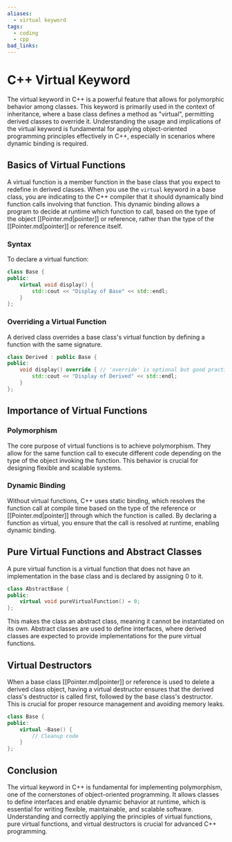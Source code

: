 ```yaml
---
aliases:
  - virtual keyword
tags:
  - coding
  - cpp
bad_links:
---
```

# C++ Virtual Keyword

The virtual keyword in C++ is a powerful feature that allows for polymorphic behavior among classes. This keyword is primarily used in the context of inheritance, where a base class defines a method as "virtual", permitting derived classes to override it. Understanding the usage and implications of the virtual keyword is fundamental for applying object-oriented programming principles effectively in C++, especially in scenarios where dynamic binding is required.

## Basics of Virtual Functions

A virtual function is a member function in the base class that you expect to redefine in derived classes. When you use the `virtual` keyword in a base class, you are indicating to the C++ compiler that it should dynamically bind function calls involving that function. This dynamic binding allows a program to decide at runtime which function to call, based on the type of the object [[Pointer.md|pointer]] or reference, rather than the type of the [[Pointer.md|pointer]] or reference itself.

### Syntax

To declare a virtual function:

```cpp
class Base {
public:
    virtual void display() {
        std::cout << "Display of Base" << std::endl;
    }
};
```

### Overriding a Virtual Function

A derived class overrides a base class's virtual function by defining a function with the same signature.

```cpp
class Derived : public Base {
public:
    void display() override { // 'override' is optional but good practice
        std::cout << "Display of Derived" << std::endl;
    }
};
```

## Importance of Virtual Functions

### Polymorphism

The core purpose of virtual functions is to achieve polymorphism. They allow for the same function call to execute different code depending on the type of the object invoking the function. This behavior is crucial for designing flexible and scalable systems.

### Dynamic Binding

Without virtual functions, C++ uses static binding, which resolves the function call at compile time based on the type of the reference or [[Pointer.md|pointer]] through which the function is called. By declaring a function as virtual, you ensure that the call is resolved at runtime, enabling dynamic binding.

## Pure Virtual Functions and Abstract Classes

A pure virtual function is a virtual function that does not have an implementation in the base class and is declared by assigning 0 to it.

```cpp
class AbstractBase {
public:
    virtual void pureVirtualFunction() = 0;
};
```

This makes the class an abstract class, meaning it cannot be instantiated on its own. Abstract classes are used to define interfaces, where derived classes are expected to provide implementations for the pure virtual functions.

## Virtual Destructors

When a base class [[Pointer.md|pointer]] or reference is used to delete a derived class object, having a virtual destructor ensures that the derived class's destructor is called first, followed by the base class's destructor. This is crucial for proper resource management and avoiding memory leaks.

```cpp
class Base {
public:
    virtual ~Base() {
        // Cleanup code
    }
};
```

## Conclusion

The virtual keyword in C++ is fundamental for implementing polymorphism, one of the cornerstones of object-oriented programming. It allows classes to define interfaces and enable dynamic behavior at runtime, which is essential for writing flexible, maintainable, and scalable software. Understanding and correctly applying the principles of virtual functions, pure virtual functions, and virtual destructors is crucial for advanced C++ programming.